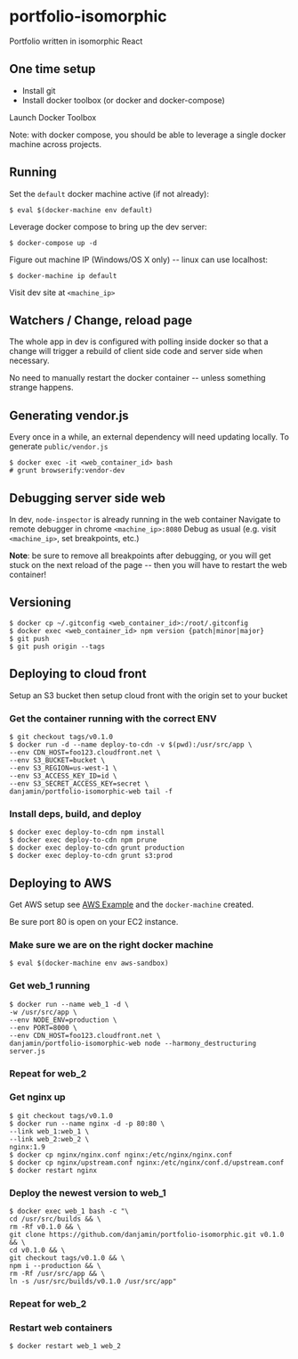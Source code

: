 # portfolio-isomorphic

Portfolio written in isomorphic React


## One time setup

- Install git
- Install docker toolbox (or docker and docker-compose)

Launch Docker Toolbox

Note: with docker compose, you should be able to leverage a single docker machine
across projects.


## Running

Set the `default` docker machine active (if not already):

```
$ eval $(docker-machine env default)
```

Leverage docker compose to bring up the dev server:

```
$ docker-compose up -d
```

Figure out machine IP (Windows/OS X only) -- linux can use localhost:

```
$ docker-machine ip default
```

Visit dev site at `<machine_ip>`


## Watchers / Change, reload page

The whole app in dev is configured with polling inside docker so that
a change will trigger a rebuild of client side code and server side when necessary.

No need to manually restart the docker container -- unless something strange happens.


## Generating vendor.js

Every once in a while, an external dependency will need updating locally.
To generate `public/vendor.js`

```
$ docker exec -it <web_container_id> bash
# grunt browserify:vendor-dev
```

## Debugging server side web

In dev, `node-inspector` is already running in the web container
Navigate to remote debugger in chrome `<machine_ip>:8080`
Debug as usual (e.g. visit `<machine_ip>`, set breakpoints, etc.)

**Note**: be sure to remove all breakpoints after debugging, or you will get
stuck on the next reload of the page -- then you will have to restart the web
container!

## Versioning

```
$ docker cp ~/.gitconfig <web_container_id>:/root/.gitconfig
$ docker exec <web_container_id> npm version {patch|minor|major}
$ git push
$ git push origin --tags
```

## Deploying to cloud front

Setup an S3 bucket then setup cloud front with the origin set to your bucket

### Get the container running with the correct ENV

```
$ git checkout tags/v0.1.0
$ docker run -d --name deploy-to-cdn -v $(pwd):/usr/src/app \
--env CDN_HOST=foo123.cloudfront.net \
--env S3_BUCKET=bucket \
--env S3_REGION=us-west-1 \
--env S3_ACCESS_KEY_ID=id \
--env S3_SECRET_ACCESS_KEY=secret \
danjamin/portfolio-isomorphic-web tail -f
```

### Install deps, build, and deploy

```
$ docker exec deploy-to-cdn npm install
$ docker exec deploy-to-cdn npm prune
$ docker exec deploy-to-cdn grunt production
$ docker exec deploy-to-cdn grunt s3:prod
```

## Deploying to AWS

Get AWS setup see [AWS Example](https://docs.docker.com/machine/examples/aws/)
and the `docker-machine` created.

Be sure port 80 is open on your EC2 instance.

### Make sure we are on the right docker machine

```
$ eval $(docker-machine env aws-sandbox)
```

### Get web_1 running

```
$ docker run --name web_1 -d \
-w /usr/src/app \
--env NODE_ENV=production \
--env PORT=8000 \
--env CDN_HOST=foo123.cloudfront.net \
danjamin/portfolio-isomorphic-web node --harmony_destructuring server.js
```

### Repeat for web_2

### Get nginx up

```
$ git checkout tags/v0.1.0
$ docker run --name nginx -d -p 80:80 \
--link web_1:web_1 \
--link web_2:web_2 \
nginx:1.9
$ docker cp nginx/nginx.conf nginx:/etc/nginx/nginx.conf
$ docker cp nginx/upstream.conf nginx:/etc/nginx/conf.d/upstream.conf
$ docker restart nginx
```

### Deploy the newest version to web_1

```
$ docker exec web_1 bash -c "\
cd /usr/src/builds && \
rm -Rf v0.1.0 && \
git clone https://github.com/danjamin/portfolio-isomorphic.git v0.1.0 && \
cd v0.1.0 && \
git checkout tags/v0.1.0 && \
npm i --production && \
rm -Rf /usr/src/app && \
ln -s /usr/src/builds/v0.1.0 /usr/src/app"
```

### Repeat for web_2

### Restart web containers

```
$ docker restart web_1 web_2
```
